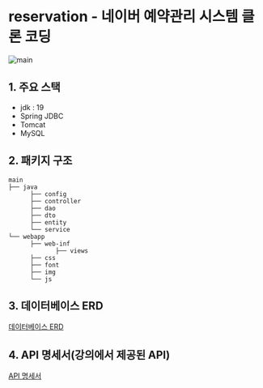 # reservation - 네이버 예약관리 시스템 클론 코딩

![main](https://user-images.githubusercontent.com/59640360/230757019-7cd0bef8-aa15-4722-87a9-620eb11053b5.jpg)

## 1. 주요 스택
- jdk : 19
- Spring JDBC
- Tomcat
- MySQL


## 2. 패키지 구조

    main
    ├── java
          ├── config
          ├── controller
          ├── dao
          ├── dto
          ├── entity
          └── service
    └── webapp
          ├── web-inf
                 ├── views
          ├── css
          ├── font
          ├── img
          └── js
          

## 3. 데이터베이스 ERD

[데이터베이스 ERD](https://github.com/misim3/reservation/wiki/%EB%8D%B0%EC%9D%B4%ED%84%B0%EB%B2%A0%EC%9D%B4%EC%8A%A4-ERD)


## 4. API 명세서(강의에서 제공된 API)

[API 명세서](http://49.236.147.192:9090/swagger-ui.html)
